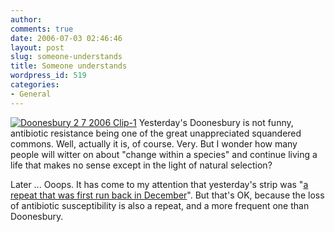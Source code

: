 ```yaml
---
author:
comments: true
date: 2006-07-03 02:46:46
layout: post
slug: someone-understands
title: Someone understands
wordpress_id: 519
categories:
- General
---
```


[![Doonesbury 2 7 2006 Clip-1](http://jeremycherfas.net/uploads/2006/07/Doonesbury%202_7_2006_clip-1.jpg)](http://jeremycherfas.net/uploads/2006/07/Doonesbury-2_7_2006.jpg) Yesterday's Doonesbury is not funny, antibiotic resistance being one of the great unappreciated squandered commons. Well, actually it is, of course. Very. But I wonder how many people will witter on about "change within a species" and continue living a life that makes no sense except in the light of natural selection?

Later ...
Ooops. It has come to my attention that yesterday's strip was "[a repeat that was first run back in December](http://scienceblogs.com/pharyngula/2006/07/in_the_funny_pages.php)". But that's OK, because the loss of antibiotic susceptibility is also a repeat, and a more frequent one than Doonesbury.

